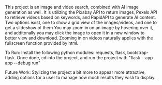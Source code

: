 This project is an image and video search, combined with AI image generation as well. 
It is utilizing the Pixabay API to return images, Pexels API to retrieve videos based on keywords, and RapidAPI to generate AI content.
Two options exist, one to show a grid view of the images/videos, and one to get a slideshow of them
You may zoom in on an image by hovering over it, and additonally you may click the image to open it in a new window to better view and download.
Zooming in on videos naturally applies with the fullscreen function provided by html.

To Run: Install the following python modules: requests, flask, bootstrap-flask. Once done, cd into the project, and run the project with "flask --app app --debug run"

Future Work: Stylizing the project a bit more to appear more attractive, adding options for a user to manage how much results they wish to display. 

